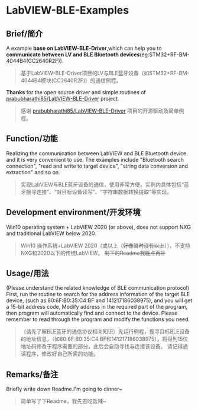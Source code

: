 # LabVIEW-BLE-Examples
## Brief/简介
  A example **base on LabVIEW-BLE-Driver**,which can help you to **communicate between LV and BLE Bluetooth devices**(eg:STM32+RF-BM-4044B4(CC2640R2F)).
> 基于LabVIEW-BLE-Driver项目的LV与BLE蓝牙设备（如STM32+RF-BM-4044B4模块(CC2640R2F)）的通信例程。

  **Thanks** for the open source driver and simple routines of [prabubharathi85/LabVIEW-BLE-Driver](https://github.com/prabubharathi85/LabVIEW-BLE-Driver) project.
> 感谢 [prabubharathi85/LabVIEW-BLE-Driver](https://github.com/prabubharathi85/LabVIEW-BLE-Driver) 项目的开源驱动及简单例程。

## Function/功能
  Realizing the communication between LabVIEW and BLE Bluetooth device and it is very convenient to use. The examples include "Bluetooth search connection", "read and write to target device", "string data conversion and extraction" and so on.
> 实现LabVIEW与BLE蓝牙设备的通信，使用非常方便。实例内具体包括“蓝牙搜寻连接”、“对目标设备读写”、“字符串数据转换提取”等实现。

## Development environment/开发环境
  Win10 operating system + LabVIEW 2020 (or above), does not support NXG and traditional LabVIEW below 2020.
> Win10 操作系统+LabVIEW 2020（或以上（~~好像暂时没有以上~~）），不支持NXG和2020以下的传统LabVIEW。
~~剩下的Readme我晚点再补~~

## Usage/用法
  (Please understand the related knowledge of BLE communication protocol) First, run the routine to search for the address information of the target BLE device, (such as 80:6F:B0:35:C4:BF and 141217186038975), and you will get a 15-bit address code, Modify address in the required part of the program, then program will automatically find and connect to the device. Please remember to read through the program and modify the functions you need.
> （请先了解BLE蓝牙的通信协议相关知识）先运行例程，搜寻目标BLE设备的地址信息，（如80:6F:B0:35:C4:BF和141217186038975），将得到15位地址码修改于程序需要的部分，此后会自动寻找与连接该设备。
请记得通读程序，修改好自己所需的功能。

## Remarks/备注
  Briefly write down Readme.I'm going to dinner~
> 简单写了下Readme，我先去吃饭辣~
